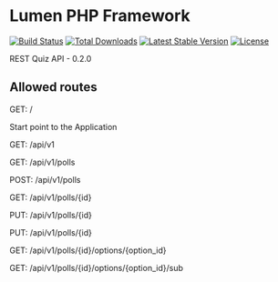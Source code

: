 # Lumen PHP Framework

[![Build Status](https://travis-ci.org/laravel/lumen-framework.svg)](https://travis-ci.org/laravel/lumen-framework)
[![Total Downloads](https://img.shields.io/packagist/dt/laravel/framework)](https://packagist.org/packages/laravel/lumen-framework)
[![Latest Stable Version](https://img.shields.io/packagist/v/laravel/framework)](https://packagist.org/packages/laravel/lumen-framework)
[![License](https://img.shields.io/packagist/l/laravel/framework)](https://packagist.org/packages/laravel/lumen-framework)

REST Quiz API - 0.2.0

## Allowed routes

GET:    /

Start point to the Application


GET:    /api/v1


GET:    /api/v1/polls


POST:    /api/v1/polls


GET:    /api/v1/polls/{id}


PUT:    /api/v1/polls/{id}


PUT:    /api/v1/polls/{id}


GET:    /api/v1/polls/{id}/options/{option_id}


GET:    /api/v1/polls/{id}/options/{option_id}/sub
